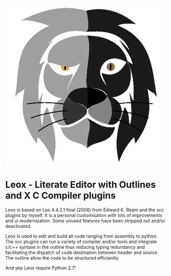 ![Leox Icon](/icons/newed/leox2.png)

# Leox - Literate Editor with Outlines and X C Compiler plugins




Leox is based on Leo 4.4.2.1 final (2006) from Edward K. Ream and the xcc plugins by myself. It is a personal customisation with lots of improvements and ui modernisation. Some unused features have been stripped out and/or deactivated.

Leox is used to edit and build all code ranging from assembly to python. The xcc plugins can run a variety of compiler and/or tools and integrate c/c++ syntaxe in the outline thus reducing typing redundancy and facilitating the dispatch of code destination between header and source. The outline allow the code to be structured efficiently.

And yep Leox require Python 2.7!